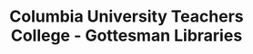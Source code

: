 ---
layout: repo
title: "Columbia University Teachers College - Gottesman Libraries"
id: 21702
permalink: repos/21702/
---
